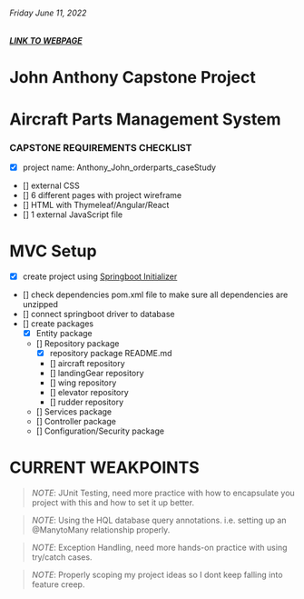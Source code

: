 ###### Friday June 11, 2022
##### [LINK TO WEBPAGE](#.com)
# John Anthony Capstone Project

# Aircraft Parts Management System
### CAPSTONE REQUIREMENTS CHECKLIST
- [x] project name: Anthony_John_orderparts_caseStudy
- [] external CSS
- [] 6 different pages with project wireframe
- [] HTML with Thymeleaf/Angular/React
- [] 1 external JavaScript file

# MVC Setup
- [x] create project using [Springboot Initializer](start.spring.io)
- [] check dependencies pom.xml file to make sure all dependencies are unzipped
- [] connect springboot driver to database
- [] create packages
    - [x] Entity package
    - [] Repository package
        - [x] repository package README.md
        - [] aircraft repository
        - [] landingGear repository
        - [] wing repository
        - [] elevator repository
        - [] rudder repository
    - [] Services package
    - [] Controller package
    - [] Configuration/Security package

# CURRENT WEAKPOINTS
> *NOTE*: JUnit Testing, need more practice with how to encapsulate you project with this and how to set it up better.

> *NOTE*: Using the HQL database query annotations. i.e. setting up an @ManytoMany relationship properly.

> *NOTE*: Exception Handling, need more hands-on practice with using try/catch cases.

> *NOTE*: Properly scoping my project ideas so I dont keep falling into feature creep.
